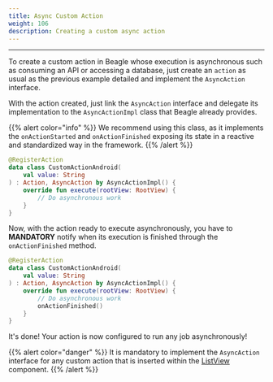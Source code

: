 ```yaml
---
title: Async Custom Action
weight: 106
description: Creating a custom async action
---
```


---

To create a custom action in Beagle whose execution is asynchronous such as consuming an API or accessing a database, just create an `action` as usual as the previous example detailed and implement the `AsyncAction` interface.

With the action created, just link the `AsyncAction` interface and delegate its implementation to the `AsyncActionImpl` class that Beagle already provides.

{{% alert color="info" %}}
We recommend using this class, as it implements the `onActionStarted` and `onActionFinished` exposing its state in a reactive and standardized way in the framework.
{{% /alert %}}


```kotlin
@RegisterAction
data class CustomActionAndroid(
    val value: String
) : Action, AsyncAction by AsyncActionImpl() {
    override fun execute(rootView: RootView) {
        // Do asynchronous work
    }
}
```


Now, with the action ready to execute asynchronously, you have to **MANDATORY** notify when its execution is finished through the `onActionFinished` method.


```kotlin
@RegisterAction
data class CustomActionAndroid(
    val value: String
) : Action, AsyncAction by AsyncActionImpl() {
    override fun execute(rootView: RootView) {
        // Do asynchronous work
        onActionFinished()
    }
}
```


It's done! Your action is now configured to run any job asynchronously!

{{% alert color="danger" %}}
It is mandatory to implement the `AsyncAction` interface for any custom action that is inserted within the [ListView](https://docs.usebeagle.io/v/v1.0-pt/api/componentes/layout/listview) component.
{{% /alert %}}
